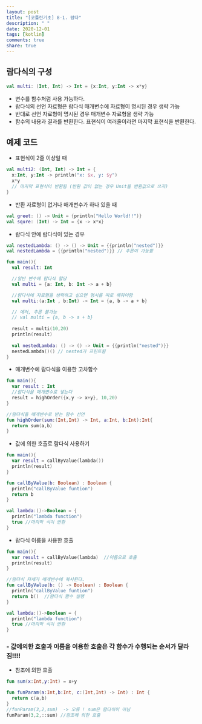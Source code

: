 ```yaml
---
layout: post
title: "[코틀린기초] 8-1. 람다"
description: " "
date: 2020-12-01
tags: [kotlin]
comments: true
share: true
---
```


## 람다식의 구성

```kotlin
val multi: (Int, Int) -> Int = {x:Int, y:Int -> x*y}
```

- 변수를 함수처럼 사용 가능하다.
- 람다식의 선언 자료형은 람다식 매개변수에 자료형이 명시된 경우 생략 가능
- 반대로 선언 자료형이 명시된 경우 매개변수 자료형을 생략 가능
- 함수의 내용과 결과를 반환한다. 표현식이 여러줄이라면 마지막 표현식을 반환한다.

## 예제 코드

- 표현식이 2줄 이상일 때

```kotlin
val multi2: (Int, Int) -> Int = {
  x:Int, y:Int -> println("x: $x, y: $y")
  x*y 
  // 마지막 표현식이 반환됨 (반환 값이 없는 경우 Unit을 반환값으로 쓰자)
}
```

- 반환 자료형이 없거나 매개변수가 하나 있을 때


```kotlin
val greet: () -> Unit = {println("Hello World!!")}
val squre: (Int) -> Int = {x -> x*x}
```

- 람다식 안에 람다식이 있는 경우

```kotlin
val nestedLambda: () -> () -> Unit = {{println("nested")}}
val nestedLambda = {{println("nested")}} // 추론이 가능함

```  

```kotlin
fun main(){
  val result: Int

  //일반 변수에 람다식 할당
  val multi = {a: Int, b: Int -> a + b}

  //람다식에 자료형을 생략하고 싶으면 명시를 따로 해줘야함
  val multi:(a:Int , b:Int) -> Int = {a, b -> a + b}

  // 에러, 추론 불가능
  // val multi = {a, b -> a + b}
  
  result = multi(10,20)
  println(result)
  
  val nestedLambda: () -> () -> Unit = {{println("nested")}}
  nestedLambda()() // nested가 프린트됨
}
```

- 매개변수에 람다식을 이용한 고차함수

```kotlin
fun main(){
  var result : Int
  //람다식을 매개변수로 넣는다
  result = highOrder({x,y -> x+y}, 10,20)
}

//람다식을 매개변수로 받는 함수 선언
fun highOrder(sum:(Int,Int) -> Int, a:Int, b:Int):Int{
  return sum(a,b)
}
```

- 값에 의한 호출로 람다식 사용하기

```kotlin
fun main(){
  var result = callByValue(lambda())
  println(result)
}

fun callByValue(b: Boolean) : Boolean {
  println("callByValue funtion")
  return b
}

val lambda:()->Boolean = {
  println("lambda function")
  true //마지막 식이 반환
}
```

- 람다식 이름을 사용한 호출

```kotlin
fun main(){
  var result = callByValue(lambda)  //이름으로 호출
  println(result)
}

//람다식 자체가 매개변수에 복사된다.
fun callByValue(b: () -> Boolean) : Boolean {
  println("callByValue funtion")
  return b()  //람다식 함수 실행
}

val lambda:()->Boolean = {
  println("lambda function")
  true //마지막 식이 반환
}
```

### - 값에의한 호출과 이름을 이용한 호출은 각 함수가 수행되는 순서가 달라짐!!!!

- 참조에 의한 호출

```kotlin
fun sum(x:Int,y:Int) = x+y

fun funParam(a:Int,b:Int, c:(Int,Int) -> Int) : Int {
  return c(a,b)
}
//funParam(3,2,sum)  -> 오류 ! sum은 람다식이 아님
funParam(3,2,::sum) //참조에 의한 호출
```
